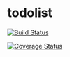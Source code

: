 # todolist

[![Build Status](https://travis-ci.org/danielabertranou-eb/todolist.svg?branch=master)](https://travis-ci.org/danielabertranou-eb/todolist)

[![Coverage Status](https://coveralls.io/repos/github/danielabertranou-eb/todolist/badge.svg?branch=ci-config)](https://coveralls.io/github/danielabertranou-eb/todolist?branch=ci-config)
